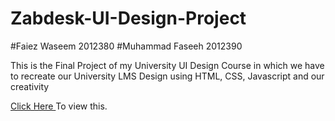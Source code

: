 # Zabdesk-UI-Design-Project
#Faiez Waseem 2012380
#Muhammad Faseeh 2012390
<p>This is the Final Project of my University UI Design Course in which we have to recreate our University LMS Design using HTML, CSS, Javascript and our creativity</p>
<p><a href="https://muhammadfaseeh2002.github.io/Zabdesk-UI-Design-Project/">Click Here </a>To view this.</p>
